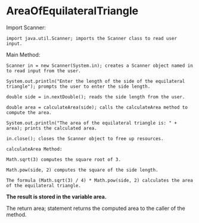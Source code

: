 # AreaOfEquilateralTriangle

Import Scanner:

    import java.util.Scanner; imports the Scanner class to read user input.

Main Method:

    Scanner in = new Scanner(System.in); creates a Scanner object named in to read input from the user.

    System.out.println("Enter the length of the side of the equilateral triangle"); prompts the user to enter the side length.

    double side = in.nextDouble(); reads the side length from the user.

    double area = calculateArea(side); calls the calculateArea method to compute the area.

    System.out.println("The area of the equilateral triangle is: " + area); prints the calculated area.

    in.close(); closes the Scanner object to free up resources.

    calculateArea Method:

    Math.sqrt(3) computes the square root of 3.

    Math.pow(side, 2) computes the square of the side length.

    The formula (Math.sqrt(3) / 4) * Math.pow(side, 2) calculates the area of the equilateral triangle.

**The result is stored in the variable area.**

The return area; statement returns the computed area to the caller of the method.
